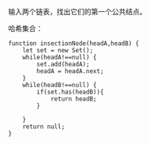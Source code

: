 输入两个链表，找出它们的第一个公共结点。

哈希集合：

``` 
function insectionNode(headA,headB) {
	let set = new Set();
	while(headA!==null) {
		set.add(headA);
		headA = headA.next;
	}
	while(headB!==null) {
		if(set.has(headB)){
			return headB;
		}

	}
	return null;
}
```

